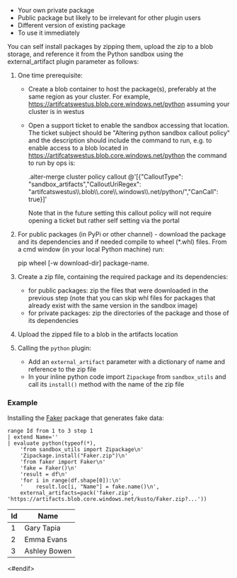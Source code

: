

* Your own private package
* Public package but likely to be irrelevant for other plugin users
* Different version of existing package
* To use it immediately

You can self install packages by zipping them, upload the zip to a blob storage, and reference it from the Python sandbox using the external_artifact plugin parameter as follows:

1. One time prerequisite:
    * Create a blob container to host the package(s), preferably at the same region as your cluster. For example, https://artifcatswestus.blob.core.windows.net/python assuming your cluster is in westus 
    * Open a support ticket to enable the sandbox accessing that location. The ticket subject should be "Altering python sandbox callout policy" and the description should include the command to run, e.g. to enable access to a blob located in https://artifcatswestus.blob.core.windows.net/python the command to run by ops is:

        .alter-merge cluster policy callout @'[{"CalloutType": "sandbox_artifacts","CalloutUriRegex": "artifcatswestus\\\\.blob\\\\.core\\\\.windows\\\\.net/python/","CanCall": true}]'

        Note that in the future setting this callout policy will not require opening a ticket but rather self setting via the portal

2. For public packages (in PyPi or other channel) - download the package and its dependencies and if needed compile to wheel (*.whl) files. From a cmd window (in your local Python machine) run:

    pip wheel [-w download-dir] package-name.

3. Create a zip file, containing the required package and its dependencies:

    * for public packages: zip the files that were downloaded in the previous step (note that you can skip whl files for packages that already exist with the same version in the sandbox image)
    * for private packages: zip the directories of the package and those of its dependencies

4. Upload the zipped file to a blob in the artifacts location

5. Calling the `python` plugin:
    * Add an `external_artifact` parameter with a dictionary of name and reference to the zip file
    * In your inline python code import `Zipackage` from `sandbox_utils` and call its `install()` method with the name of the zip file

### Example

Installing the [Faker](https://pypi.org/project/Faker/) package that generates fake data:

<!-- csl -->
```
range Id from 1 to 3 step 1 
| extend Name=''
| evaluate python(typeof(*),
    'from sandbox_utils import Zipackage\n'
    'Zipackage.install("Faker.zip")\n'
    'from faker import Faker\n'
    'fake = Faker()\n'
    'result = df\n'
    'for i in range(df.shape[0]):\n'
    '    result.loc[i, "Name"] = fake.name()\n',
    external_artifacts=pack('faker.zip', 'https://artifacts.blob.core.windows.net/kusto/Faker.zip?...'))
```

| Id | Name         |
|----|--------------|
|   1| Gary Tapia   |
|   2| Emma Evans   |
|   3| Ashley Bowen |
<#endif>
